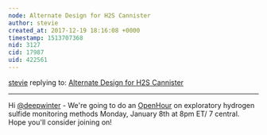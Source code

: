 ```yaml
---
node: Alternate Design for H2S Cannister
author: stevie
created_at: 2017-12-19 18:16:08 +0000
timestamp: 1513707368
nid: 3127
cid: 17987
uid: 422561
---
```




[stevie](../profile/stevie) replying to: [Alternate Design for H2S Cannister](../notes/deepwinter/8-3-2012/alternate-design-h2s-cannister)

----
Hi [@deepwinter](/profile/deepwinter) - We're going to do an [OpenHour](www.publiclab.org/openhour) on exploratory hydrogen sulfide monitoring methods Monday, January 8th at 8pm ET/ 7 central. Hope you'll consider joining on! 